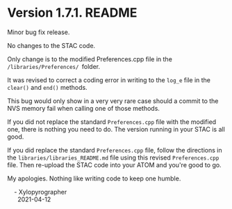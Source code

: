 # Version 1.7.1. README

Minor bug fix release.

No changes to the STAC code.

Only change is to the modified Preferences.cpp file in the `/libraries/Preferences/ `folder.

It was revised to correct a coding error in writing to the `log_e` file in 
the `clear()` and `end()` methods.

This bug would only show in a very very rare case should a commit to the NVS memory fail when calling one of those methods.

If you did not replace the standard `Preferences.cpp` file with the modified one, there is nothing you need to do. The version running in your STAC is all good.

If you did replace the standard `Preferences.cpp` file, follow the directions in the `libraries/libraries_README.md` file using this revised `Preferences.cpp` file. Then re-upload the STAC code into your ATOM and you're good to go.

My apologies. Nothing like writing code to keep one humble.

&nbsp;&nbsp;&nbsp;&nbsp;\- Xylopyrographer  
&nbsp;&nbsp;&nbsp;&nbsp;&nbsp;&nbsp;2021-04-12
